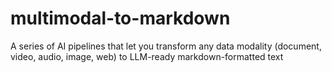 # multimodal-to-markdown
A series of AI pipelines that let you transform any data modality (document, video, audio, image, web) to LLM-ready markdown-formatted text
